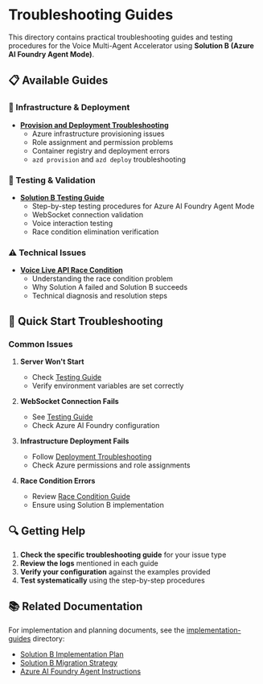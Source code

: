 # Troubleshooting Guides

This directory contains practical troubleshooting guides and testing procedures for the Voice Multi-Agent Accelerator using **Solution B (Azure AI Foundry Agent Mode)**.

## 📋 **Available Guides**

### **🔧 Infrastructure & Deployment**
- **[Provision and Deployment Troubleshooting](PROVISION_AND_DEPLOYMENT_TROUBLESHOOTING.md)**
  - Azure infrastructure provisioning issues
  - Role assignment and permission problems
  - Container registry and deployment errors
  - `azd provision` and `azd deploy` troubleshooting

### **🧪 Testing & Validation**
- **[Solution B Testing Guide](SOLUTION_B_TESTING_GUIDE.md)**
  - Step-by-step testing procedures for Azure AI Foundry Agent Mode
  - WebSocket connection validation
  - Voice interaction testing
  - Race condition elimination verification

### **⚠️ Technical Issues**
- **[Voice Live API Race Condition](VOICE_LIVE_API_RACE_CONDITION.md)**
  - Understanding the race condition problem
  - Why Solution A failed and Solution B succeeds
  - Technical diagnosis and resolution steps

## 🎯 **Quick Start Troubleshooting**

### **Common Issues**

1. **Server Won't Start**
   - Check [Testing Guide](SOLUTION_B_TESTING_GUIDE.md#step-1-test-solution-b-implementation)
   - Verify environment variables are set correctly

2. **WebSocket Connection Fails**
   - See [Testing Guide](SOLUTION_B_TESTING_GUIDE.md#step-2-test-websocket-connection)
   - Check Azure AI Foundry configuration

3. **Infrastructure Deployment Fails**
   - Follow [Deployment Troubleshooting](PROVISION_AND_DEPLOYMENT_TROUBLESHOOTING.md)
   - Check Azure permissions and role assignments

4. **Race Condition Errors**
   - Review [Race Condition Guide](VOICE_LIVE_API_RACE_CONDITION.md)
   - Ensure using Solution B implementation

## 🔍 **Getting Help**

1. **Check the specific troubleshooting guide** for your issue type
2. **Review the logs** mentioned in each guide
3. **Verify your configuration** against the examples provided
4. **Test systematically** using the step-by-step procedures

## 📚 **Related Documentation**

For implementation and planning documents, see the [implementation-guides](../implementation-guides/) directory:
- [Solution B Implementation Plan](../implementation-guides/SOLUTION_B_IMPLEMENTATION_PLAN.md)
- [Solution B Migration Strategy](../implementation-guides/SOLUTION_B_MIGRATION_STRATEGY.md)
- [Azure AI Foundry Agent Instructions](../implementation-guides/AZURE_AI_FOUNDRY_AGENT_INSTRUCTIONS.md)